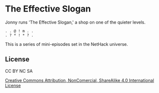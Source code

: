 # The Effective Slogan

Jonny runs 'The Effective Slogan,' a shop on one of the quieter levels.

    . . @ ! m . .
    . ? * ! * ? .

This is a series of mini-episodes set in the NetHack universe.

## License

CC BY NC SA

[Creative Commons Attribution, NonComercial, ShareAlike 4.0 International License](http://creativecommons.org/licenses/by-nc-sa/4.0/)
